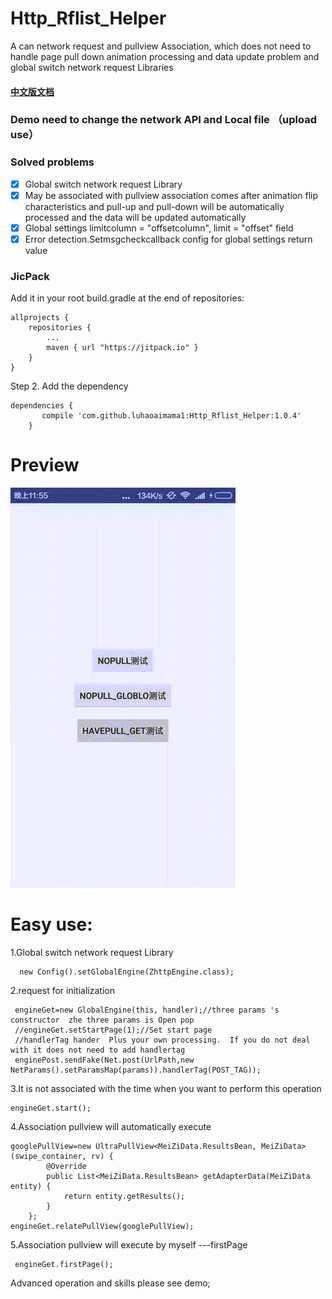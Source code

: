 # Http_Rflist_Helper

A can network request and pullview Association, which does not need to handle page pull down animation processing and data update problem and global switch network request Libraries 

#### [中文版文档](./README-cn.md)

### Demo need to change the network API  and Local file （upload use）

### Solved problems 
- [x] Global switch network request Library 
- [x] May be associated with pullview association comes after animation flip characteristics and pull-up and pull-down will be automatically processed and the data will be updated automatically 
- [x] Global settings limitcolumn = "offsetcolumn", limit = "offset" field 
- [x] Error detection.Setmsgcheckcallback config for global settings return value 

### JicPack
Add it in your root build.gradle at the end of repositories:

	allprojects {
		repositories {
			...
			maven { url "https://jitpack.io" }
		}
	}
Step 2. Add the dependency

	dependencies {
    	   compile 'com.github.luhaoaimama1:Http_Rflist_Helper:1.0.4'
    	}
    

# Preview
![](./demo/demoo.gif)


# Easy use:
1.Global switch network request Library 

      new Config().setGlobalEngine(ZhttpEngine.class);

2.request for initialization
     
     engineGet=new GlobalEngine(this, handler);//three params 's constructor  zhe three params is Open pop
	 //engineGet.setStartPage(1);//Set start page  
	 //handlerTag hander  Plus your own processing.  If you do not deal with it does not need to add handlertag 
     enginePost.sendFake(Net.post(UrlPath,new NetParams().setParamsMap(params)).handlerTag(POST_TAG));

3.It is not associated with the time when you want to perform this operation 

	engineGet.start();

4.Association pullview will automatically execute 
  
	googlePullView=new UltraPullView<MeiZiData.ResultsBean, MeiZiData>(swipe_container, rv) {
			@Override
			public List<MeiZiData.ResultsBean> getAdapterData(MeiZiData entity) {
				return entity.getResults();
			}
		};
	engineGet.relatePullView(googlePullView);

5.Association pullview will execute by myself ---firstPage
	 
	 engineGet.firstPage();
	 
Advanced operation and skills please see demo; 